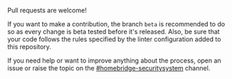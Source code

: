 Pull requests are welcome!

If you want to make a contribution, the branch `beta` is recommended to do so as every change is beta tested before it's released. Also, be sure that your code follows the rules specified by the linter configuration added to this repository.

If you need help or want to improve anything about the process, open an issue or raise the topic on the [#homebridge-securitysystem](https://discord.com/channels/432663330281226270/699228297325838347) channel.
